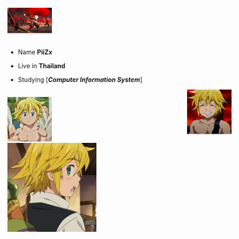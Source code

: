 <div>
<br/>
<img src="img/kzh.jpg" width="100" />
<br/>
<br/>
  
- Name **PiiZx**

- Live in **Thailand**

- Studying [***Computer Information System***]

<img src="img/2.jpg" width="100" align="right" />
<br/>
<img src="img/3.jpg" width="100" />
<br/>
<img src="img/4.jpg" width="200" /><br/>
  